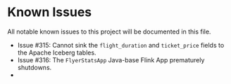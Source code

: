 # Known Issues
All notable known issues to this project will be documented in this file.

- Issue #315:  Cannot sink the `flight_duration` and `ticket_price` fields to the Apache Iceberg tables.
- Issue #316:  The `FlyerStatsApp` Java-base Flink App prematurely shutdowns.
-